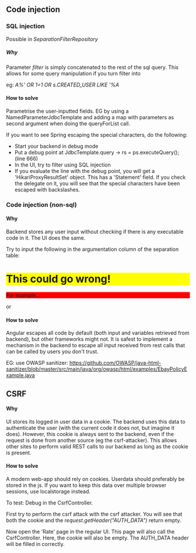 ## Code injection
### SQL injection
Possible in _SeparationFilterRepository_

##### Why
Parameter _filter_ is simply concatenated to the rest of the sql query.
This allows for some query manipulation if you turn filter into 

eg: _A%' OR 1=1 OR s.CREATED_USER LIKE '%A_

#### How to solve 
Parametrise the user-inputted fields. 
EG by using a NamedParameterJdbcTemplate and adding a map with parameters as second argument when doing the queryForList call.

If you want to see Spring escaping the special characters, do the following:
- Start your backend in debug mode
- Put a debug point at JdbcTemplate.query -> rs = ps.executeQuery(); (line 666) 
- In the UI, try to filter using SQL injection
- If you evaluate the line with the debug point, you will get a 'HikariProxyResultSet' object. 
This has a 'Statement' field. If you check the delegate on it, you will see that the special characters have been escaped with backslashes.

### Code injection (non-sql)
#### Why
Backend stores any user input without checking if there is any executable code in it.
The UI does the same.

Try to input the following in the argumentation column of the separation table:

<h1>This could go wrong!</h1>
<p style='background-color:red'>For example...<p>
  <style>h1 {background-color:yellow;}</style>
  
  or
  
  <style>table {
  display: none !important;
  }</style>

#### How to solve
Angular escapes all code by default (both input and variables retrieved from backend), but other frameworks might not.
It is safest to implement a mechanism in the backend to escape all input received from rest calls that can be called by users you don't trust. 

EG: use OWASP sanitizer: https://github.com/OWASP/java-html-sanitizer/blob/master/src/main/java/org/owasp/html/examples/EbayPolicyExample.java

## CSRF
#### Why
UI stores its logged in user data in a cookie. 
The backend uses this data to authenticate the user (with the current code it does not, but imagine it does).
However, this cookie is always sent to the backend, even if the request is done from another source (eg the csrf-attacker).
This allows other sites to perform valid REST calls to our backend as long as the cookie is present.

#### How to solve
A modern web-app should rely on cookies. Userdata should preferably be stored in the js.
If you want to keep this data over multiple browser sessions, use localstorage instead.

To test:
Debug in the CsrfController.

First try to perform the csrf attack with the csrf attacker. 
You will see that both the cookie and the _request.getHeader("AUTH_DATA")_ return empty.

Now open the 'Rate' page in the regular UI. This page will also call the CsrfController. 
Here, the cookie will also be empty. The AUTH_DATA header will be filled in correctly.
